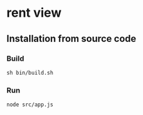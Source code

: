 # rent view

## Installation from source code

### Build
```
sh bin/build.sh
```

### Run
```
node src/app.js
```